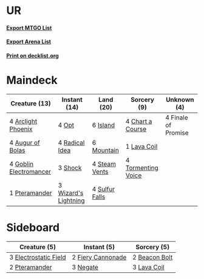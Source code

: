 # UR

#### [Export MTGO List](../collection/UR/UR.txt)
#### [Export Arena List](../collection/UR/UR_arena.txt)
#### [Print on decklist.org](http://decklist.org/?deckmain=4%09Arclight%20Phoenix%0A4%09Augur%20of%20Bolas%0A4%09Chart%20a%20Course%0A4%09Finale%20of%20Promise%0A4%09Goblin%20Electromancer%0A6%09Island%0A1%09Lava%20Coil%0A6%09Mountain%0A4%09Opt%0A1%09Pteramander%0A4%09Radical%20Idea%0A3%09Shock%0A4%09Steam%20Vents%0A4%09Sulfur%20Falls%0A4%09Tormenting%20Voice%0A3%09Wizard's%20Lightning&deckside=2%09Beacon%20Bolt%0A3%09Electrostatic%20Field%0A2%09Fiery%20Cannonade%0A3%09Lava%20Coil%0A3%09Negate%0A2%09Pteramander)
# Maindeck

|                                          Creature (13)                                          |                                         Instant (14)                                          |                                        Land (20)                                        |                                         Sorcery (9)                                         |    Unknown (4)    |
|-------------------------------------------------------------------------------------------------|-----------------------------------------------------------------------------------------------|-----------------------------------------------------------------------------------------|---------------------------------------------------------------------------------------------|-------------------|
|4 [Arclight Phoenix](http://gatherer.wizards.com/Pages/Card/Details.aspx?multiverseid=452841)    |4 [Opt](http://gatherer.wizards.com/Pages/Card/Details.aspx?multiverseid=442948)               |6 [Island](http://gatherer.wizards.com/Pages/Card/Details.aspx?multiverseid=439857)      |4 [Chart a Course](http://gatherer.wizards.com/Pages/Card/Details.aspx?multiverseid=435200)  |4 Finale of Promise|
|4 [Augur of Bolas](http://gatherer.wizards.com/Pages/Card/Details.aspx?multiverseid=376251)      |4 [Radical Idea](http://gatherer.wizards.com/Pages/Card/Details.aspx?multiverseid=452802)      |6 [Mountain](http://gatherer.wizards.com/Pages/Card/Details.aspx?multiverseid=439859)    |1 [Lava Coil](http://gatherer.wizards.com/Pages/Card/Details.aspx?multiverseid=452858)       |                   |
|4 [Goblin Electromancer](http://gatherer.wizards.com/Pages/Card/Details.aspx?multiverseid=405244)|3 [Shock](http://gatherer.wizards.com/Pages/Card/Details.aspx?multiverseid=129732)             |4 [Steam Vents](http://gatherer.wizards.com/Pages/Card/Details.aspx?multiverseid=405109) |4 [Tormenting Voice](http://gatherer.wizards.com/Pages/Card/Details.aspx?multiverseid=426853)|                   |
|1 [Pteramander](http://gatherer.wizards.com/Pages/Card/Details.aspx?multiverseid=457191)         |3 [Wizard's Lightning](http://gatherer.wizards.com/Pages/Card/Details.aspx?multiverseid=443040)|4 [Sulfur Falls](http://gatherer.wizards.com/Pages/Card/Details.aspx?multiverseid=443135)|                                                                                             |                   |


# Sideboard

|                                          Creature (5)                                          |                                        Instant (5)                                         |                                      Sorcery (5)                                       |
|------------------------------------------------------------------------------------------------|--------------------------------------------------------------------------------------------|----------------------------------------------------------------------------------------|
|3 [Electrostatic Field](http://gatherer.wizards.com/Pages/Card/Details.aspx?multiverseid=452847)|2 [Fiery Cannonade](http://gatherer.wizards.com/Pages/Card/Details.aspx?multiverseid=435297)|2 [Beacon Bolt](http://gatherer.wizards.com/Pages/Card/Details.aspx?multiverseid=452904)|
|2 [Pteramander](http://gatherer.wizards.com/Pages/Card/Details.aspx?multiverseid=457191)        |3 [Negate](http://gatherer.wizards.com/Pages/Card/Details.aspx?multiverseid=423707)         |3 [Lava Coil](http://gatherer.wizards.com/Pages/Card/Details.aspx?multiverseid=452858)  |

